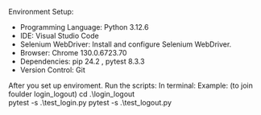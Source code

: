 Environment Setup:

+ Programming Language: Python 3.12.6
+ IDE: Visual Studio Code
+ Selenium WebDriver: Install and configure Selenium WebDriver.
+ Browser: Chrome 130.0.6723.70
+ Dependencies: pip 24.2 , pytest 8.3.3
+ Version Control: Git

After you set up enviroment.
Run the scripts:
In terminal: 
Example: (to join foulder login_logout)
cd .\login_logout\
pytest -s .\test_login.py 
pytest -s .\test_logout.py   
